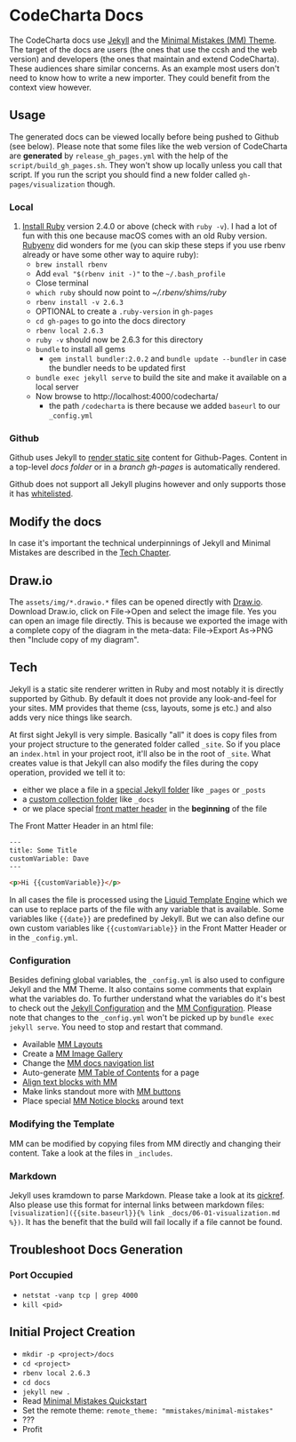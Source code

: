 # CodeCharta Docs

The CodeCharta docs use [Jekyll](https://jekyllrb.com) and the [Minimal Mistakes (MM) Theme](https://mmistakes.github.io/minimal-mistakes/). The target of the docs are users (the ones that use the ccsh and the web version) and developers (the ones that maintain and extend CodeCharta). These audiences share similar concerns. As an example most users don't need to know how to write a new importer. They could benefit from the context view however.

## Usage

The generated docs can be viewed locally before being pushed to Github (see below). Please note that some files like the web version of CodeCharta are **generated** by `release_gh_pages.yml` with the help of the `script/build_gh_pages.sh`. They won't show up locally unless you call that script. If you run the script you should find a new folder called `gh-pages/visualization` though.

### Local

1. [Install Ruby](https://www.ruby-lang.org/en/documentation/installation/) version 2.4.0 or above (check with `ruby -v`). I had a lot of fun with this one because macOS comes with an old Ruby version. [Rubyenv](https://github.com/rbenv/rbenv#installation) did wonders for me (you can skip these steps if you use rbenv already or have some other way to aquire ruby):
    - `brew install rbenv`
    - Add `eval "$(rbenv init -)"` to the `~/.bash_profile`
    - Close terminal
    - `which ruby` should now point to _~/.rbenv/shims/ruby_
    - `rbenv install -v 2.6.3`
    - OPTIONAL to create a `.ruby-version` in `gh-pages`
    - `cd gh-pages` to go into the docs directory
    - `rbenv local 2.6.3`
    - `ruby -v` should now be 2.6.3 for this directory
    - `bundle` to install all gems
        - `gem install bundler:2.0.2` and `bundle update --bundler` in case the bundler needs to be updated first
    - `bundle exec jekyll serve` to build the site and make it available on a local server
    - Now browse to http://localhost:4000/codecharta/
        - the path `/codecharta` is there because we added `baseurl` to our `_config.yml`

### Github

Github uses Jekyll to [render static site](https://help.github.com/en/articles/about-github-pages-and-jekyll) content for Github-Pages. Content in a top-level _docs folder_ or in a _branch gh-pages_ is automatically rendered.

Github does not support all Jekyll plugins however and only supports those it has [whitelisted](https://pages.github.com/versions/).

## Modify the docs

In case it's important the technical underpinnings of Jekyll and Minimal Mistakes are described in the [Tech Chapter](#tech).

## Draw.io

The `assets/img/*.drawio.*` files can be opened directly with [Draw.io](https://about.draw.io/integrations/#integrations_offline). Download Draw.io, click on File->Open and select the image file. Yes you can open an image file directly. This is because we exported the image with a complete copy of the diagram in the meta-data: File->Export As->PNG then "Include copy of my diagram".

## Tech

Jekyll is a static site renderer written in Ruby and most notably it is directly supported by Github. By default it does not provide any look-and-feel for your sites. MM provides that theme (css, layouts, some js etc.) and also adds very nice things like search.

At first sight Jekyll is very simple. Basically "all" it does is copy files from your project structure to the generated folder called `_site`. So if you place an `index.html` in your project root, it'll also be in the root of `_site`. What creates value is that Jekyll can also modify the files during the copy operation, provided we tell it to:

-   either we place a file in a [special Jekyll folder](https://jekyllrb.com/docs/structure/) like `_pages` or `_posts`
-   a [custom collection folder](https://jekyllrb.com/docs/collections/) like `_docs`
-   or we place special [front matter header](https://jekyllrb.com/docs/front-matter/) in the **beginning** of the file

The Front Matter Header in an html file:

```html
---
title: Some Title
customVariable: Dave
---

<p>Hi {{customVariable}}</p>
```

In all cases the file is processed using the [Liquid Template Engine](https://jekyllrb.com/docs/liquid/) which we can use to replace parts of the file with any variable that is available. Some variables like `{{date}}` are predefined by Jekyll. But we can also define our own custom variables like `{{customVariable}}` in the Front Matter Header or in the `_config.yml`.

### Configuration

Besides defining global variables, the `_config.yml` is also used to configure Jekyll and the MM Theme. It also contains some comments that explain what the variables do. To further understand what the variables do it's best to check out the [Jekyll Configuration](https://jekyllrb.com/docs/configuration/) and the [MM Configuration](https://mmistakes.github.io/minimal-mistakes/docs/configuration/). Please note that changes to the `_config.yml` won't be picked up by `bundle exec jekyll serve`. You need to stop and restart that command.

-   Available [MM Layouts](https://mmistakes.github.io/minimal-mistakes/docs/layouts/)
-   Create a [MM Image Gallery](https://mmistakes.github.io/minimal-mistakes/docs/helpers/#gallery)
-   Change the [MM docs navigation list](https://mmistakes.github.io/minimal-mistakes/docs/layouts/#custom-sidebar-navigation-menu)
-   Auto-generate [MM Table of Contents](https://mmistakes.github.io/minimal-mistakes/docs/helpers/#table-of-contents) for a page
-   [Align text blocks with MM](https://mmistakes.github.io/minimal-mistakes/docs/utility-classes/#text-alignment)
-   Make links standout more with [MM buttons](https://mmistakes.github.io/minimal-mistakes/docs/utility-classes/#buttons)
-   Place special [MM Notice blocks](https://mmistakes.github.io/minimal-mistakes/docs/utility-classes/#notices) around text

### Modifying the Template

MM can be modified by copying files from MM directly and changing their content. Take a look at the files in `_includes`.

### Markdown

Jekyll uses kramdown to parse Markdown. Please take a look at its [qickref](https://kramdown.gettalong.org/syntax.html#links-and-images). Also please use this format for internal links between markdown files: `[visualization]({{site.baseurl}}{% link _docs/06-01-visualization.md %})`. It has the benefit that the build will fail locally if a file cannot be found.

## Troubleshoot Docs Generation

### Port Occupied

-   `netstat -vanp tcp | grep 4000`
-   `kill <pid>`

## Initial Project Creation

-   `mkdir -p <project>/docs`
-   `cd <project>`
-   `rbenv local 2.6.3`
-   `cd docs`
-   `jekyll new .`
-   Read [Minimal Mistakes Quickstart](https://mmistakes.github.io/minimal-mistakes/docs/quick-start-guide/)
-   Set the remote theme: `remote_theme: "mmistakes/minimal-mistakes"`
-   ???
-   Profit
